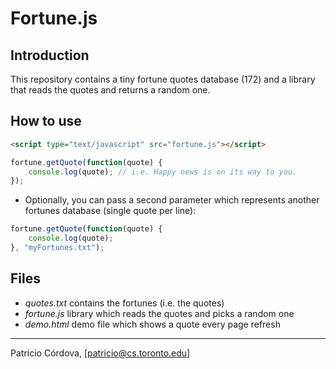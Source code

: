 Fortune.js
==========

## Introduction

This repository contains a tiny fortune quotes database (172) and 
a library that reads the quotes and returns a random one.

## How to use

```html
<script type="text/javascript" src="fortune.js"></script>
```
```javascript
fortune.getQuote(function(quote) {
    console.log(quote); // i.e. Happy news is on its way to you.
});
```

* Optionally, you can pass a second parameter which represents another fortunes database (single quote per line):
```javascript
fortune.getQuote(function(quote) {
    console.log(quote);
}, "myFortunes.txt");
```

## Files

* *quotes.txt* contains the fortunes (i.e. the quotes)
* *fortune.js* library which reads the quotes and picks a random one
* *demo.html* demo file which shows a quote every page refresh

---

Patricio Córdova, [patricio@cs.toronto.edu]